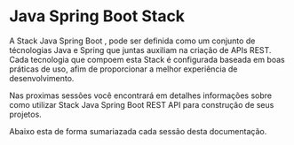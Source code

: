 # **Java Spring Boot Stack**

A Stack Java Spring Boot , pode ser definida como um conjunto de técnologias Java e Spring que juntas auxiliam na criação de APIs REST. Cada tecnologia que compoem esta Stack é configurada baseada em boas práticas de uso, afim de proporcionar a melhor experiência de desenvolvimento.   

Nas proximas sessões você encontrará em detalhes informações sobre como utilizar Stack Java Spring Boot REST API  para construção de seus projetos. 

Abaixo esta de forma sumariazada cada sessão desta documentação.

